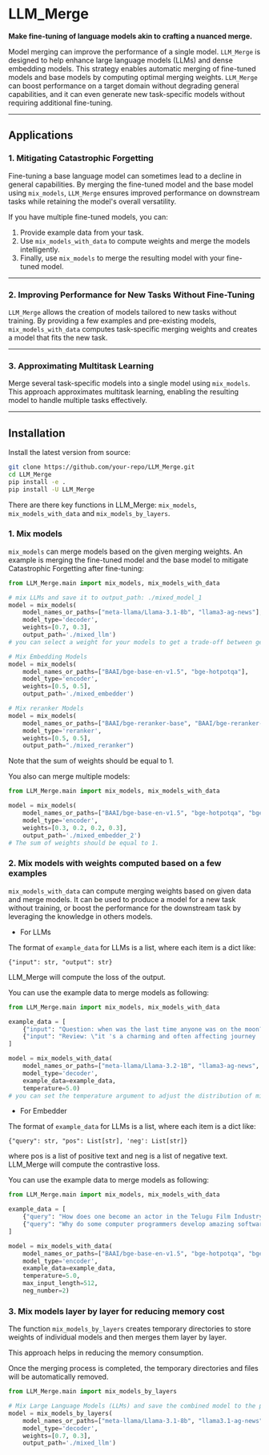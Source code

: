 # LLM_Merge

**Make fine-tuning of language models akin to crafting a nuanced merge.**

Model merging can improve the performance of a single model. `LLM_Merge` is designed to help enhance large language models (LLMs) and dense embedding models. This strategy enables automatic merging of fine-tuned models and base models by computing optimal merging weights. `LLM_Merge` can boost performance on a target domain without degrading general capabilities, and it can even generate new task-specific models without requiring additional fine-tuning.

---

## Applications

### 1. Mitigating Catastrophic Forgetting
Fine-tuning a base language model can sometimes lead to a decline in general capabilities. By merging the fine-tuned model and the base model using `mix_models`, `LLM_Merge` ensures improved performance on downstream tasks while retaining the model's overall versatility.

If you have multiple fine-tuned models, you can:
1. Provide example data from your task.
2. Use `mix_models_with_data` to compute weights and merge the models intelligently.
3. Finally, use `mix_models` to merge the resulting model with your fine-tuned model.

---

### 2. Improving Performance for New Tasks Without Fine-Tuning
`LLM_Merge` allows the creation of models tailored to new tasks without training. By providing a few examples and pre-existing models, `mix_models_with_data` computes task-specific merging weights and creates a model that fits the new task.

---

### 3. Approximating Multitask Learning
Merge several task-specific models into a single model using `mix_models`. This approach approximates multitask learning, enabling the resulting model to handle multiple tasks effectively.

---

## Installation

Install the latest version from source:
```bash
git clone https://github.com/your-repo/LLM_Merge.git
cd LLM_Merge
pip install -e .
pip install -U LLM_Merge

```

There are there key functions in LLM_Merge: `mix_models`, `mix_models_with_data` and `mix_models_by_layers`.

### 1. Mix models

`mix_models` can merge models based on the given merging weights.
An example is merging the fine-tuned model and 
the base model to mitigate Catastrophic Forgetting after fine-tuning:

```python
from LLM_Merge.main import mix_models, mix_models_with_data

# mix LLMs and save it to output_path: ./mixed_model_1
model = mix_models(
    model_names_or_paths=["meta-llama/Llama-3.1-8b", "llama3-ag-news"], 
    model_type='decoder', 
    weights=[0.7, 0.3], 
    output_path='./mixed_llm')
# you can select a weight for your models to get a trade-off between generality and expertise.

# Mix Embedding Models
model = mix_models(
    model_names_or_paths=["BAAI/bge-base-en-v1.5", "bge-hotpotqa"], 
    model_type='encoder', 
    weights=[0.5, 0.5],
    output_path='./mixed_embedder')

# Mix reranker Models
model = mix_models(
    model_names_or_paths=["BAAI/bge-reranker-base", "BAAI/bge-reranker-base"], 
    model_type='reranker', 
    weights=[0.5, 0.5],
    output_path="./mixed_reranker")
```
Note that the sum of weights should be equal to 1.

You also can merge multiple models:
```python
from LLM_Merge.main import mix_models, mix_models_with_data

model = mix_models(
    model_names_or_paths=["BAAI/bge-base-en-v1.5", "bge-hotpotqa", "bge-quora", "bge-msmarco"], 
    model_type='encoder', 
    weights=[0.3, 0.2, 0.2, 0.3],
    output_path='./mixed_embedder_2')
# The sum of weights should be equal to 1.
```

### 2. Mix models with weights computed based on a few examples

`mix_models_with_data` can compute merging weights based on given data and merge models.
It can be used to produce a model for a new task without training, 
or boost the performance for the downstream task by leveraging the knowledge in others models.

- For LLMs

The format of `example_data` for LLMs is a list, where each item is a dict like:
```
{"input": str, "output": str}
```
LLM_Merge will compute the loss of the output. 

You can use the example data to merge models as following:

```python
from LLM_Merge.main import mix_models, mix_models_with_data

example_data = [
    {"input": "Question: when was the last time anyone was on the moon? Answer:\n", "output": "14 December 1972 UTC"},
    {"input": "Review: \"it 's a charming and often affecting journey . \" Is this movie review sentence negative or positive?\n", "output": "Positive"}
]

model = mix_models_with_data(
    model_names_or_paths=["meta-llama/Llama-3.2-1B", "llama3-ag-news", "llama3-nq"], 
    model_type='decoder', 
    example_data=example_data, 
    temperature=5.0)
# you can set the temperature argument to adjust the distribution of mixing weights
```


- For Embedder

The format of `example_data` for LLMs is a list, where each item is a dict like:
```
{"query": str, "pos": List[str], 'neg': List[str]}
```
where pos is a list of positive text and neg is a list of negative text. LLM_Merge will compute the contrastive loss. 

You can use the example data to merge models as following:
```python
from LLM_Merge.main import mix_models, mix_models_with_data

example_data = [
    {"query": "How does one become an actor in the Telugu Film Industry?", "pos": [" How do I become an actor in Telugu film industry?"], "neg": [" What is the story of Moses and Ramesses?", " Does caste system affect economic growth of India?"]}, 
    {"query": "Why do some computer programmers develop amazing software or new concepts, while some are stuck with basic programming work?", "pos": [" Why do some computer programmers develops amazing softwares or new concepts, while some are stuck with basics programming works?"], "neg": [" When visiting a friend, do you ever think about what would happen if you did something wildly inappropriate like punch them or destroy their furniture?", " What is the difference between a compliment and flirting?"]}
]

model = mix_models_with_data(
    model_names_or_paths=["BAAI/bge-base-en-v1.5", "bge-hotpotqa", "bge-quora"], 
    model_type='encoder', 
    example_data=example_data,
    temperature=5.0,
    max_input_length=512,
    neg_number=2)
```

### 3. Mix models layer by layer for reducing memory cost
The function `mix_models_by_layers` creates temporary directories to store weights of individual models and then merges them layer by layer.

This approach helps in reducing the memory consumption.

Once the merging process is completed, the temporary directories and files will be automatically removed.


```python
from LLM_Merge.main import mix_models_by_layers

# Mix Large Language Models (LLMs) and save the combined model to the path: ./mixed_llm
model = mix_models_by_layers(
    model_names_or_paths=["meta-llama/Llama-3.1-8b", "llama3.1-ag-news"], 
    model_type='decoder', 
    weights=[0.7, 0.3], 
    output_path='./mixed_llm')
```
